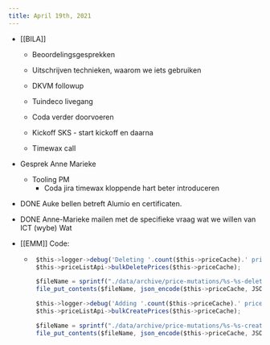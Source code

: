 ```yaml
---
title: April 19th, 2021
---
```


- [[BILA]]
	 - Beoordelingsgesprekken

	 - Uitschrijven technieken, waarom we iets gebruiken

	 - DKVM followup

	 - Tuindeco livegang 

	 - Coda verder doorvoeren

	 - Kickoff SKS - start kickoff en daarna 

	 - Timewax call 

- Gesprek Anne Marieke 
	 - Tooling PM
		 - Coda jira timewax kloppende hart beter introduceren 

- DONE Auke bellen betreft Alumio en certificaten.

- DONE Anne-Marieke mailen met de specifieke vraag wat we willen van ICT (wybe) Wat 

- [[EMM]] Code:
	 - ```javascript
        $this->logger->debug('Deleting '.count($this->priceCache).' prices from Shopware');
        $this->priceListApi->bulkDeletePrices($this->priceCache);

        $fileName = sprintf("./data/archive/price-mutations/%s-%s-delete.json", date('Y-m-dTH:i'), $this->customerNumber);
        file_put_contents($fileName, json_encode($this->priceCache, JSON_PRETTY_PRINT));

        $this->logger->debug('Adding '.count($this->priceCache).' prices into Shopware');
        $this->priceListApi->bulkCreatePrices($this->priceCache);

        $fileName = sprintf("./data/archive/price-mutations/%s-%s-create.json", date('Y-m-dTH:i'), $this->customerNumber);
        file_put_contents($fileName, json_encode($this->priceCache, JSON_PRETTY_PRINT));
```
